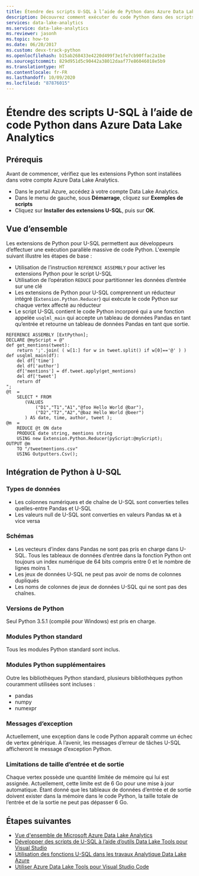 ```yaml
---
title: Étendre des scripts U-SQL à l’aide de Python dans Azure Data Lake Analytics
description: Découvrez comment exécuter du code Python dans des scripts U-SQL à l’aide de Azure Data Lake Analytics.
services: data-lake-analytics
ms.service: data-lake-analytics
ms.reviewer: jasonh
ms.topic: how-to
ms.date: 06/20/2017
ms.custom: devx-track-python
ms.openlocfilehash: b15ab268433e4220d499f3e1fe7cb90ffac2a1be
ms.sourcegitcommit: 829d951d5c90442a38012daaf77e86046018e5b9
ms.translationtype: HT
ms.contentlocale: fr-FR
ms.lasthandoff: 10/09/2020
ms.locfileid: "87876015"
---
```

# <a name="extend-u-sql-scripts-with-python-code-in-azure-data-lake-analytics"></a>Étendre des scripts U-SQL à l’aide de code Python dans Azure Data Lake Analytics

## <a name="prerequisites"></a>Prérequis

Avant de commencer, vérifiez que les extensions Python sont installées dans votre compte Azure Data Lake Analytics.

* Dans le portail Azure, accédez à votre compte Data Lake Analytics.
* Dans le menu de gauche, sous **Démarrage**, cliquez sur **Exemples de scripts**
* Cliquez sur **Installer des extensions U-SQL**, puis sur **OK**.

## <a name="overview"></a>Vue d’ensemble

Les extensions de Python pour U-SQL permettent aux développeurs d’effectuer une exécution parallèle massive de code Python. L'exemple suivant illustre les étapes de base :

* Utilisation de l’instruction `REFERENCE ASSEMBLY` pour activer les extensions Python pour le script U-SQL
* Utilisation de l’opération `REDUCE` pour partitionner les données d’entrée sur une clé
* Les extensions de Python pour U-SQL comprennent un réducteur intégré (`Extension.Python.Reducer`) qui exécute le code Python sur chaque vertex affecté au réducteur
* Le script U-SQL contient le code Python incorporé qui a une fonction appelée `usqlml_main` qui accepte un tableau de données Pandas en tant qu’entrée et retourne un tableau de données Pandas en tant que sortie.

```usql
REFERENCE ASSEMBLY [ExtPython];
DECLARE @myScript = @"
def get_mentions(tweet):
    return ';'.join( ( w[1:] for w in tweet.split() if w[0]=='@' ) )
def usqlml_main(df):
    del df['time']
    del df['author']
    df['mentions'] = df.tweet.apply(get_mentions)
    del df['tweet']
    return df
";
@t  =
    SELECT * FROM
       (VALUES
           ("D1","T1","A1","@foo Hello World @bar"),
           ("D2","T2","A2","@baz Hello World @beer")
       ) AS date, time, author, tweet );
@m  =
    REDUCE @t ON date
    PRODUCE date string, mentions string
    USING new Extension.Python.Reducer(pyScript:@myScript);
OUTPUT @m
    TO "/tweetmentions.csv"
    USING Outputters.Csv();
```

## <a name="how-python-integrates-with-u-sql"></a>Intégration de Python à U-SQL

### <a name="datatypes"></a>Types de données

* Les colonnes numériques et de chaîne de U-SQL sont converties telles quelles-entre Pandas et U-SQL
* Les valeurs null de U-SQL sont converties en valeurs Pandas `NA` et à vice versa

### <a name="schemas"></a>Schémas

* Les vecteurs d’index dans Pandas ne sont pas pris en charge dans U-SQL. Tous les tableaux de données d’entrée dans la fonction Python ont toujours un index numérique de 64 bits compris entre 0 et le nombre de lignes moins 1.
* Les jeux de données U-SQL ne peut pas avoir de noms de colonnes dupliqués
* Les noms de colonnes de jeux de données U-SQL qui ne sont pas des chaînes.

### <a name="python-versions"></a>Versions de Python

Seul Python 3.5.1 (compilé pour Windows) est pris en charge.

### <a name="standard-python-modules"></a>Modules Python standard

Tous les modules Python standard sont inclus.

### <a name="additional-python-modules"></a>Modules Python supplémentaires

Outre les bibliothèques Python standard, plusieurs bibliothèques python couramment utilisées sont incluses :

* pandas
* numpy
* numexpr

### <a name="exception-messages"></a>Messages d’exception

Actuellement, une exception dans le code Python apparaît comme un échec de vertex générique. À l’avenir, les messages d’erreur de tâches U-SQL afficheront le message d’exception Python.

### <a name="input-and-output-size-limitations"></a>Limitations de taille d’entrée et de sortie

Chaque vertex possède une quantité limitée de mémoire qui lui est assignée. Actuellement, cette limite est de 6 Go pour une mise à jour automatique. Étant donné que les tableaux de données d’entrée et de sortie doivent exister dans la mémoire dans le code Python, la taille totale de l’entrée et de la sortie ne peut pas dépasser 6 Go.

## <a name="next-steps"></a>Étapes suivantes

* [Vue d'ensemble de Microsoft Azure Data Lake Analytics](data-lake-analytics-overview.md)
* [Développer des scripts de U-SQL à l’aide d’outils Data Lake Tools pour Visual Studio](data-lake-analytics-data-lake-tools-get-started.md)
* [Utilisation des fonctions U-SQL dans les travaux Analytique Data Lake Azure](data-lake-analytics-use-window-functions.md)
* [Utiliser Azure Data Lake Tools pour Visual Studio Code](data-lake-analytics-data-lake-tools-for-vscode.md)
